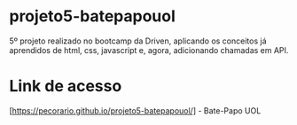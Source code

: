 # projeto5-batepapouol
5º projeto realizado no bootcamp da Driven, aplicando os conceitos já aprendidos de html, css, javascript e, agora, adicionando chamadas em API.

# Link de acesso
[https://pecorario.github.io/projeto5-batepapouol/] - Bate-Papo UOL
